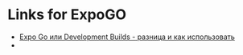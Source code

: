 # Links for ExpoGO

- [Expo Go или Development Builds - разница и как использовать](https://expo.dev/blog/expo-go-vs-development-builds)
- 
